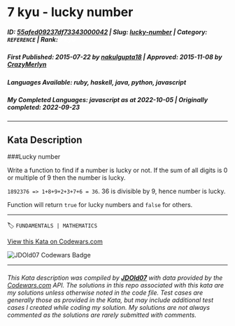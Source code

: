 # 7 kyu - lucky number

##### **ID**: [55afed09237df73343000042](https://www.codewars.com/kata/55afed09237df73343000042) | **Slug**: [lucky-number](https://www.codewars.com/kata/55afed09237df73343000042) | **Category**: `REFERENCE` | **Rank**: <span style="color:white">7 kyu</span>

##### **First Published**: 2015-07-22 ***by*** [nakulgupta18](https://www.codewars.com/users/nakulgupta18) | **Approved**: 2015-11-08 ***by*** [CrazyMerlyn](https://www.codewars.com/users/CrazyMerlyn)

##### **Languages Available**: ruby, haskell, java, python, javascript

##### **My Completed Languages**: javascript ***as at*** 2022-10-05 | **Originally completed**: 2022-09-23

---

## Kata Description


###Lucky number



Write a function to find if a number is lucky or not. If the sum of all digits is 0 or multiple of 9 then the number is lucky.



`1892376 => 1+8+9+2+3+7+6 = 36`. 36 is divisible by 9, hence number is lucky.





Function will return `true` for lucky numbers and `false` for others.



---


🏷 `FUNDAMENTALS | MATHEMATICS`


[View this Kata on Codewars.com](https://www.codewars.com/kata/55afed09237df73343000042)

![](https://www.codewars.com/users/jdold07/badges/large "JDOld07 Codewars Badge")

---

###### *This Kata description was compiled by [**JDOld07**](https://tpstech.dev) with data provided by the [Codewars.com](https://www.codewars.com) API.  The solutions in this repo associated with this kata are my solutions unless otherwise noted in the code file.  Test cases are generally those as provided in the Kata, but may include additional test cases I created while coding my solution.  My solutions are not always commented as the solutions are rarely submitted with comments.*
